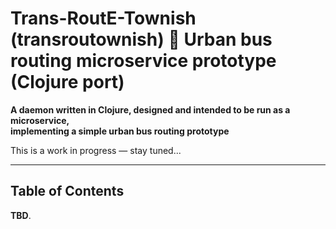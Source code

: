 # Trans-RoutE-Townish (transroutownish) :small_blue_diamond: Urban bus routing microservice prototype (Clojure port)

**A daemon written in Clojure, designed and intended to be run as a microservice,
<br />implementing a simple urban bus routing prototype**

This is a work in progress &mdash; stay tuned...

---

## Table of Contents

**TBD**.
